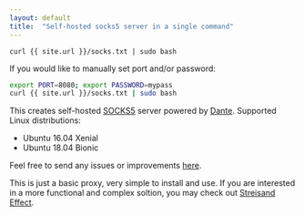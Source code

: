 ```yaml
---
layout: default
title:  "Self-hosted socks5 server in a single command"
---
```

`curl {{ site.url }}/socks.txt | sudo bash`

If you would like to manually set port and/or password:

```bash
export PORT=8080; export PASSWORD=mypass
curl {{ site.url }}/socks.txt | sudo bash
```

This creates self-hosted [SOCKS5](https://en.wikipedia.org/wiki/SOCKS) server powered by [Dante](http://www.inet.no/dante/). Supported Linux distributions:
* Ubuntu 16.04 Xenial
* Ubuntu 18.04 Bionic

Feel free to send any issues or improvements [here](https://github.com/selivan/selivan.github.io-socks/issues).

This is just a basic proxy, very simple to install and use. If you are interested in a more functional and complex soltion, you may check out [Streisand Effect](https://github.com/StreisandEffect/streisand).
